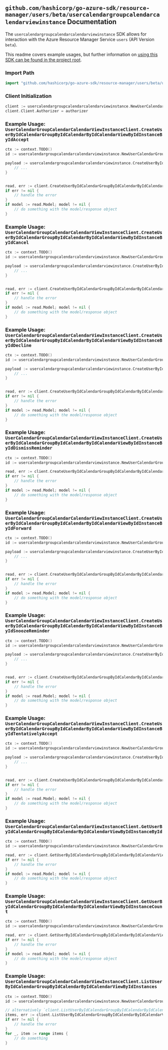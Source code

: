 
## `github.com/hashicorp/go-azure-sdk/resource-manager/users/beta/usercalendargroupcalendarcalendarviewinstance` Documentation

The `usercalendargroupcalendarcalendarviewinstance` SDK allows for interaction with the Azure Resource Manager Service `users` (API Version `beta`).

This readme covers example usages, but further information on [using this SDK can be found in the project root](https://github.com/hashicorp/go-azure-sdk/tree/main/docs).

### Import Path

```go
import "github.com/hashicorp/go-azure-sdk/resource-manager/users/beta/usercalendargroupcalendarcalendarviewinstance"
```


### Client Initialization

```go
client := usercalendargroupcalendarcalendarviewinstance.NewUserCalendarGroupCalendarCalendarViewInstanceClientWithBaseURI("https://management.azure.com")
client.Client.Authorizer = authorizer
```


### Example Usage: `UserCalendarGroupCalendarCalendarViewInstanceClient.CreateUserByIdCalendarGroupByIdCalendarByIdCalendarViewByIdInstanceByIdAccept`

```go
ctx := context.TODO()
id := usercalendargroupcalendarcalendarviewinstance.NewUserCalendarGroupCalendarCalendarViewInstanceID("userIdValue", "calendarGroupIdValue", "calendarIdValue", "eventIdValue", "eventId1Value")

payload := usercalendargroupcalendarcalendarviewinstance.CreateUserByIdCalendarGroupByIdCalendarByIdCalendarViewByIdInstanceByIdAcceptRequest{
	// ...
}


read, err := client.CreateUserByIdCalendarGroupByIdCalendarByIdCalendarViewByIdInstanceByIdAccept(ctx, id, payload)
if err != nil {
	// handle the error
}
if model := read.Model; model != nil {
	// do something with the model/response object
}
```


### Example Usage: `UserCalendarGroupCalendarCalendarViewInstanceClient.CreateUserByIdCalendarGroupByIdCalendarByIdCalendarViewByIdInstanceByIdCancel`

```go
ctx := context.TODO()
id := usercalendargroupcalendarcalendarviewinstance.NewUserCalendarGroupCalendarCalendarViewInstanceID("userIdValue", "calendarGroupIdValue", "calendarIdValue", "eventIdValue", "eventId1Value")

payload := usercalendargroupcalendarcalendarviewinstance.CreateUserByIdCalendarGroupByIdCalendarByIdCalendarViewByIdInstanceByIdCancelRequest{
	// ...
}


read, err := client.CreateUserByIdCalendarGroupByIdCalendarByIdCalendarViewByIdInstanceByIdCancel(ctx, id, payload)
if err != nil {
	// handle the error
}
if model := read.Model; model != nil {
	// do something with the model/response object
}
```


### Example Usage: `UserCalendarGroupCalendarCalendarViewInstanceClient.CreateUserByIdCalendarGroupByIdCalendarByIdCalendarViewByIdInstanceByIdDecline`

```go
ctx := context.TODO()
id := usercalendargroupcalendarcalendarviewinstance.NewUserCalendarGroupCalendarCalendarViewInstanceID("userIdValue", "calendarGroupIdValue", "calendarIdValue", "eventIdValue", "eventId1Value")

payload := usercalendargroupcalendarcalendarviewinstance.CreateUserByIdCalendarGroupByIdCalendarByIdCalendarViewByIdInstanceByIdDeclineRequest{
	// ...
}


read, err := client.CreateUserByIdCalendarGroupByIdCalendarByIdCalendarViewByIdInstanceByIdDecline(ctx, id, payload)
if err != nil {
	// handle the error
}
if model := read.Model; model != nil {
	// do something with the model/response object
}
```


### Example Usage: `UserCalendarGroupCalendarCalendarViewInstanceClient.CreateUserByIdCalendarGroupByIdCalendarByIdCalendarViewByIdInstanceByIdDismissReminder`

```go
ctx := context.TODO()
id := usercalendargroupcalendarcalendarviewinstance.NewUserCalendarGroupCalendarCalendarViewInstanceID("userIdValue", "calendarGroupIdValue", "calendarIdValue", "eventIdValue", "eventId1Value")

read, err := client.CreateUserByIdCalendarGroupByIdCalendarByIdCalendarViewByIdInstanceByIdDismissReminder(ctx, id)
if err != nil {
	// handle the error
}
if model := read.Model; model != nil {
	// do something with the model/response object
}
```


### Example Usage: `UserCalendarGroupCalendarCalendarViewInstanceClient.CreateUserByIdCalendarGroupByIdCalendarByIdCalendarViewByIdInstanceByIdForward`

```go
ctx := context.TODO()
id := usercalendargroupcalendarcalendarviewinstance.NewUserCalendarGroupCalendarCalendarViewInstanceID("userIdValue", "calendarGroupIdValue", "calendarIdValue", "eventIdValue", "eventId1Value")

payload := usercalendargroupcalendarcalendarviewinstance.CreateUserByIdCalendarGroupByIdCalendarByIdCalendarViewByIdInstanceByIdForwardRequest{
	// ...
}


read, err := client.CreateUserByIdCalendarGroupByIdCalendarByIdCalendarViewByIdInstanceByIdForward(ctx, id, payload)
if err != nil {
	// handle the error
}
if model := read.Model; model != nil {
	// do something with the model/response object
}
```


### Example Usage: `UserCalendarGroupCalendarCalendarViewInstanceClient.CreateUserByIdCalendarGroupByIdCalendarByIdCalendarViewByIdInstanceByIdSnoozeReminder`

```go
ctx := context.TODO()
id := usercalendargroupcalendarcalendarviewinstance.NewUserCalendarGroupCalendarCalendarViewInstanceID("userIdValue", "calendarGroupIdValue", "calendarIdValue", "eventIdValue", "eventId1Value")

payload := usercalendargroupcalendarcalendarviewinstance.CreateUserByIdCalendarGroupByIdCalendarByIdCalendarViewByIdInstanceByIdSnoozeReminderRequest{
	// ...
}


read, err := client.CreateUserByIdCalendarGroupByIdCalendarByIdCalendarViewByIdInstanceByIdSnoozeReminder(ctx, id, payload)
if err != nil {
	// handle the error
}
if model := read.Model; model != nil {
	// do something with the model/response object
}
```


### Example Usage: `UserCalendarGroupCalendarCalendarViewInstanceClient.CreateUserByIdCalendarGroupByIdCalendarByIdCalendarViewByIdInstanceByIdTentativelyAccept`

```go
ctx := context.TODO()
id := usercalendargroupcalendarcalendarviewinstance.NewUserCalendarGroupCalendarCalendarViewInstanceID("userIdValue", "calendarGroupIdValue", "calendarIdValue", "eventIdValue", "eventId1Value")

payload := usercalendargroupcalendarcalendarviewinstance.CreateUserByIdCalendarGroupByIdCalendarByIdCalendarViewByIdInstanceByIdTentativelyAcceptRequest{
	// ...
}


read, err := client.CreateUserByIdCalendarGroupByIdCalendarByIdCalendarViewByIdInstanceByIdTentativelyAccept(ctx, id, payload)
if err != nil {
	// handle the error
}
if model := read.Model; model != nil {
	// do something with the model/response object
}
```


### Example Usage: `UserCalendarGroupCalendarCalendarViewInstanceClient.GetUserByIdCalendarGroupByIdCalendarByIdCalendarViewByIdInstanceById`

```go
ctx := context.TODO()
id := usercalendargroupcalendarcalendarviewinstance.NewUserCalendarGroupCalendarCalendarViewInstanceID("userIdValue", "calendarGroupIdValue", "calendarIdValue", "eventIdValue", "eventId1Value")

read, err := client.GetUserByIdCalendarGroupByIdCalendarByIdCalendarViewByIdInstanceById(ctx, id)
if err != nil {
	// handle the error
}
if model := read.Model; model != nil {
	// do something with the model/response object
}
```


### Example Usage: `UserCalendarGroupCalendarCalendarViewInstanceClient.GetUserByIdCalendarGroupByIdCalendarByIdCalendarViewByIdInstanceCount`

```go
ctx := context.TODO()
id := usercalendargroupcalendarcalendarviewinstance.NewUserCalendarGroupCalendarCalendarViewID("userIdValue", "calendarGroupIdValue", "calendarIdValue", "eventIdValue")

read, err := client.GetUserByIdCalendarGroupByIdCalendarByIdCalendarViewByIdInstanceCount(ctx, id)
if err != nil {
	// handle the error
}
if model := read.Model; model != nil {
	// do something with the model/response object
}
```


### Example Usage: `UserCalendarGroupCalendarCalendarViewInstanceClient.ListUserByIdCalendarGroupByIdCalendarByIdCalendarViewByIdInstances`

```go
ctx := context.TODO()
id := usercalendargroupcalendarcalendarviewinstance.NewUserCalendarGroupCalendarCalendarViewID("userIdValue", "calendarGroupIdValue", "calendarIdValue", "eventIdValue")

// alternatively `client.ListUserByIdCalendarGroupByIdCalendarByIdCalendarViewByIdInstances(ctx, id)` can be used to do batched pagination
items, err := client.ListUserByIdCalendarGroupByIdCalendarByIdCalendarViewByIdInstancesComplete(ctx, id)
if err != nil {
	// handle the error
}
for _, item := range items {
	// do something
}
```
